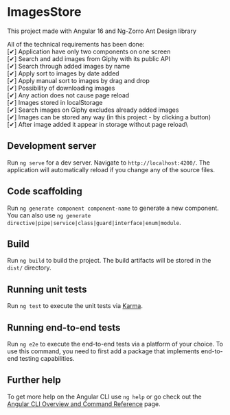 # ImagesStore

This project made with Angular 16 and Ng-Zorro Ant Design library

All of the technical requirements has been done:\
[✔] Application have only two components on one screen\
[✔] Search and add images from Giphy with its public API\
[✔] Search through added images by name\
[✔] Apply sort to images by date added\
[✔] Apply manual sort to images by drag and drop\
[✔] Possibility of downloading images\
[✔] Any action does not cause page reload\
[✔] Images stored in localStorage\
[✔] Search images on Giphy excludes already added images\
[✔] Images can be stored any way (in this project - by clicking a button)\
[✔] After image added it appear in storage without page reload\

## Development server

Run `ng serve` for a dev server. Navigate to `http://localhost:4200/`. The application will automatically reload if you change any of the source files.

## Code scaffolding

Run `ng generate component component-name` to generate a new component. You can also use `ng generate directive|pipe|service|class|guard|interface|enum|module`.

## Build

Run `ng build` to build the project. The build artifacts will be stored in the `dist/` directory.

## Running unit tests

Run `ng test` to execute the unit tests via [Karma](https://karma-runner.github.io).

## Running end-to-end tests

Run `ng e2e` to execute the end-to-end tests via a platform of your choice. To use this command, you need to first add a package that implements end-to-end testing capabilities.

## Further help

To get more help on the Angular CLI use `ng help` or go check out the [Angular CLI Overview and Command Reference](https://angular.io/cli) page.
